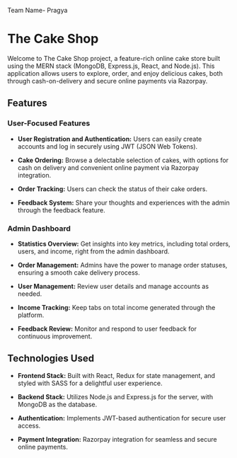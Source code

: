

Team Name- Pragya
# The Cake Shop

Welcome to The Cake Shop project, a feature-rich online cake store built using the MERN stack (MongoDB, Express.js, React, and Node.js). This application allows users to explore, order, and enjoy delicious cakes, both through cash-on-delivery and secure online payments via Razorpay.

## Features

### User-Focused Features

- **User Registration and Authentication:** Users can easily create accounts and log in securely using JWT (JSON Web Tokens).

- **Cake Ordering:** Browse a delectable selection of cakes, with options for cash on delivery and convenient online payment via Razorpay integration.

- **Order Tracking:** Users can check the status of their cake orders.

- **Feedback System:** Share your thoughts and experiences with the admin through the feedback feature.

### Admin Dashboard

- **Statistics Overview:** Get insights into key metrics, including total orders, users, and income, right from the admin dashboard.

- **Order Management:** Admins have the power to manage order statuses, ensuring a smooth cake delivery process.

- **User Management:** Review user details and manage accounts as needed.

- **Income Tracking:** Keep tabs on total income generated through the platform.

- **Feedback Review:** Monitor and respond to user feedback for continuous improvement.

## Technologies Used

- **Frontend Stack:** Built with React, Redux for state management, and styled with SASS for a delightful user experience.

- **Backend Stack:** Utilizes Node.js and Express.js for the server, with MongoDB as the database.

- **Authentication:** Implements JWT-based authentication for secure user access.

- **Payment Integration:** Razorpay integration for seamless and secure online payments.
